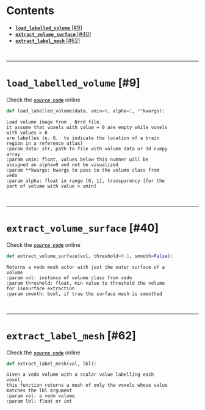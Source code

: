 



Contents
========

* [**`load_labelled_volume`** [#9]](#load_labelled_volume-9)
* [**`extract_volume_surface`** [#40]](#extract_volume_surface-40)
* [**`extract_label_mesh`** [#62]](#extract_label_mesh-62)


&nbsp;

--------
# **`load_labelled_volume`** [#9]
  
Check the [***``source code``***](https://github.com/BrancoLab/BrainRender/tree/brainglobeintegration/blob/master/brainrender/Utils/volume.py#L9) online

```python
def load_labelled_volume(data, vmin=0, alpha=1, **kwargs):
```  


```text
Load volume image from . Nrrd file.
it assume that voxels with value = 0 are empty while voxels
with values > 0
are labelles (e. G.  to indicate the location of a brain
region in a reference atlas)
:param data: str, path to file with volume data or 3d numpy
array
:param vmin: float, values below this numner will be
assigned an alpha=0 and not be visualized
:param **kwargs: kwargs to pass to the volume class from
vedo
:param alpha: float in range [0, 1], transparency [for the
part of volume with value > vmin]
```

&nbsp;

--------
# **`extract_volume_surface`** [#40]
  
Check the [***``source code``***](https://github.com/BrancoLab/BrainRender/tree/brainglobeintegration/blob/master/brainrender/Utils/volume.py#L40) online

```python
def extract_volume_surface(vol, threshold=0.1, smooth=False):
```  


```text
Returns a vedo mesh actor with just the outer surface of a
volume
:param vol: instance of volume class from vedo
:param threshold: float, min value to threshold the volume
for isosurface extraction
:param smooth: bool, if true the surface mesh is smoothed
```

&nbsp;

--------
# **`extract_label_mesh`** [#62]
  
Check the [***``source code``***](https://github.com/BrancoLab/BrainRender/tree/brainglobeintegration/blob/master/brainrender/Utils/volume.py#L62) online

```python
def extract_label_mesh(vol, lbl):
```  


```text
Given a vedo volume with a scalar value labelling each
voxel,
this function returns a mesh of only the voxels whose value
matches the lbl argument
:param vol: a vedo volume
:param lbl: float or int
```